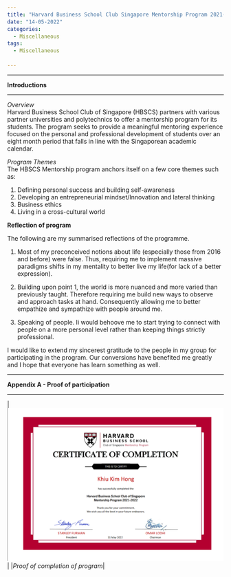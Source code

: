 ```yaml
---
title: "Harvard Business School Club Singapore Mentorship Program 2021-2022"
date: "14-05-2022"
categories:
  - Miscellaneous
tags:
  - Miscellaneous

---
```


***

<strong>Introductions</strong>

***

<em>Overview</em><br>
Harvard Business School Club of Singapore (HBSCS) partners with various partner universities and polytechnics to offer a mentorship program for its students. The program seeks to provide a meaningful mentoring experience focused on the personal and professional development of students over an eight month period that falls in line with the Singaporean academic calendar. 

<em>Program Themes</em><br>
The HBSCS Mentorship program anchors itself on a few core themes such as:

1. Defining personal success and building self-awareness
2. Developing an entrepreneurial mindset/Innovation and lateral thinking
3. Business ethics
4. Living in a cross-cultural world

<strong>Reflection of program</strong>

The following are my summarised reflections of the programme.

1.	Most of my preconceived notions about life (especially those from 2016 and before) were false. Thus, requiring me to implement massive paradigms shifts in my mentality to better live my life(for lack of a better expression).

2.	Building upon point 1, the world is more nuanced and more varied than previously taught. Therefore requiring me build new ways to observe and approach tasks at hand. Consequently allowing me to better empathize and sympathize with people around me. 

3.	Speaking of people. Ii would behoove me to start trying to connect with people on a more personal level rather than keeping things strictly professional.

I would like to extend my sincerest gratitude to the people in my group for participating in the program. Our conversions have benefited me greatly and I hope that everyone has learn something as well. 

***

<strong>Appendix A - Proof of participation </strong>

***

|![proof](/assets/images/Misc/HBSCS.png)|
|<em>Proof of completion of program</em>|